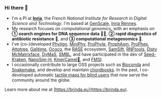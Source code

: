 ### Hi there 👋

- I'm a PI at **[Inria](https://www.inria.fr/en/)**, the *French National Institute for Research in Digital Science and Technology*. I'm based at [GenScale](https://team.inria.fr/genscale/), [Inria Rennes](https://www.inria.fr/en/inria-centre-rennes-university).
- My research focuses on *computational genomics*, with an emphasis on **① search engines for DNA sequence data** 🔎🧬, **② rapid diagnostics of antibiotic resistance** 🧫, and **③ computational metagenomics** 🦠.
- I've (co-)developed [Phylign](http://github.com/karel-brinda/Phylign), [MiniPhy](http://github.com/karel-brinda/MiniPhy), [ProPhyle](https://github.com/prophyle/prophyle), [ProphAsm](http://github.com/prophyle/prophasm), [ProPhex](http://github.com/prophyle/prophex), [Attotree](http://github.com/karel-brinda/attotree), [Galitime](http://github.com/karel-brinda/Galitime), [Ococo](http://github.com/karel-brinda/ococo), the [RASE](https://github.com/c2-d2/rase-supplement) ecosystem, [SamSift](http://github.com/karel-brinda/samsift), [RNFtools](http://github.com/karel-brinda/rnftools), [Disty McMatrixface](http://github.com/c2-d2/disty), [DyMaS](http://github.com/karel-brinda/dymas), [SMBL](http://github.com/karel-brinda/smbl), and have participated in the dev of [Seed-Kraken](https://seed-kraken.readthedocs.io/en/latest/), [NanoSim-H](https://github.com/karel-brinda/nanosim-h), [KmerCamel🐫](https://github.com/OndrejSladky/kmercamel), and [FMSI](https://github.com/OndrejSladky/fmsi).
- I occasionally contribute to large OSS projects such as [Bioconda](http://bioconda.github.io/) and [Snakemake](https://snakemake.readthedocs.io/), and develop and maintain [chordbooks](http://karel-brinda.github.io/tp-zpevnik/). In the past, I co-developed automatic [tactile maps for blind users](https://hapticke.mapy.cz/?lang=en) that now serve the community around the globe.

Learn more about me at [https://brinda.eu](https://brinda.eu).
